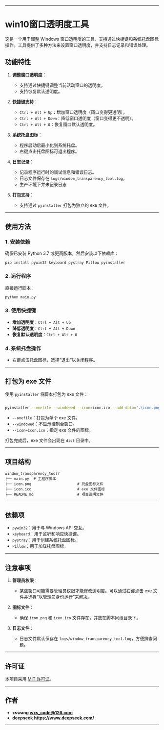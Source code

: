 
---

# win10窗口透明度工具

这是一个用于调整 Windows 窗口透明度的工具，支持通过快捷键和系统托盘图标操作。工具提供了多种方法来设置窗口透明度，并支持日志记录和错误处理。

## 功能特性

1. **调整窗口透明度**：
   - 支持通过快捷键调整当前活动窗口的透明度。
   - 支持恢复默认透明度。

2. **快捷键支持**：
   - `Ctrl + Alt + Up`：增加窗口透明度（窗口变得更透明）。
   - `Ctrl + Alt + Down`：降低窗口透明度（窗口变得更不透明）。
   - `Ctrl + Alt + 0`：恢复窗口默认透明度。

3. **系统托盘图标**：
   - 程序启动后最小化到系统托盘。
   - 右键点击托盘图标可退出程序。

4. **日志记录**：
   - 记录程序运行时的调试信息和错误日志。
   - 日志文件保存在 `logs/window_transparency_tool.log`。
   - 生产环境下并未记录日志

5. **打包支持**：
   - 支持通过 `pyinstaller` 打包为独立的 exe 文件。

---

## 使用方法

### 1. 安装依赖

确保已安装 Python 3.7 或更高版本，然后安装以下依赖库：

```bash
pip install pywin32 keyboard pystray Pillow pyinstaller
```

### 2. 运行程序

直接运行脚本：

```bash
python main.py
```

### 3. 使用快捷键

- **增加透明度**：`Ctrl + Alt + Up`
- **降低透明度**：`Ctrl + Alt + Down`
- **恢复默认透明度**：`Ctrl + Alt + 0`

### 4. 系统托盘操作

- 右键点击托盘图标，选择“退出”以关闭程序。

---

## 打包为 exe 文件

使用 `pyinstaller` 将脚本打包为 exe 文件：

```bash

pyinstaller --onefile --windowed --icon=icon.ico --add-data=".\icon.png;." --hidden-import pystray --clean main.py
```

- `--onefile`：打包为单个 exe 文件。
- `--windowed`：不显示控制台窗口。
- `--icon=icon.ico`：指定 exe 文件的图标。

打包完成后，exe 文件会出现在 `dist` 目录中。

---

## 项目结构

```
window_transparency_tool/
├── main.py  # 主程序脚本
├── icon.png                     # 托盘图标文件
├── icon.ico                     # exe 文件图标
├── README.md                    # 项目说明文件
```

---

## 依赖项

- `pywin32`：用于与 Windows API 交互。
- `keyboard`：用于监听和响应快捷键。
- `pystray`：用于创建系统托盘图标。
- `Pillow`：用于加载托盘图标。

---

## 注意事项

1. **管理员权限**：
   - 某些窗口可能需要管理员权限才能修改透明度。可以通过右键点击 exe 文件并选择“以管理员身份运行”来解决。

2. **图标文件**：
   - 确保 `icon.png` 和 `icon.ico` 文件存在，并放在脚本同级目录下。

3. **日志文件**：
   - 日志文件默认保存在 `logs/window_transparency_tool.log`，方便排查问题。

---

## 许可证

本项目采用 [MIT 许可证](LICENSE)。

---

## 作者

- **xswang  wxs_code@126.com**
- **deepseek** **https://www.deepseek.com/**



---
